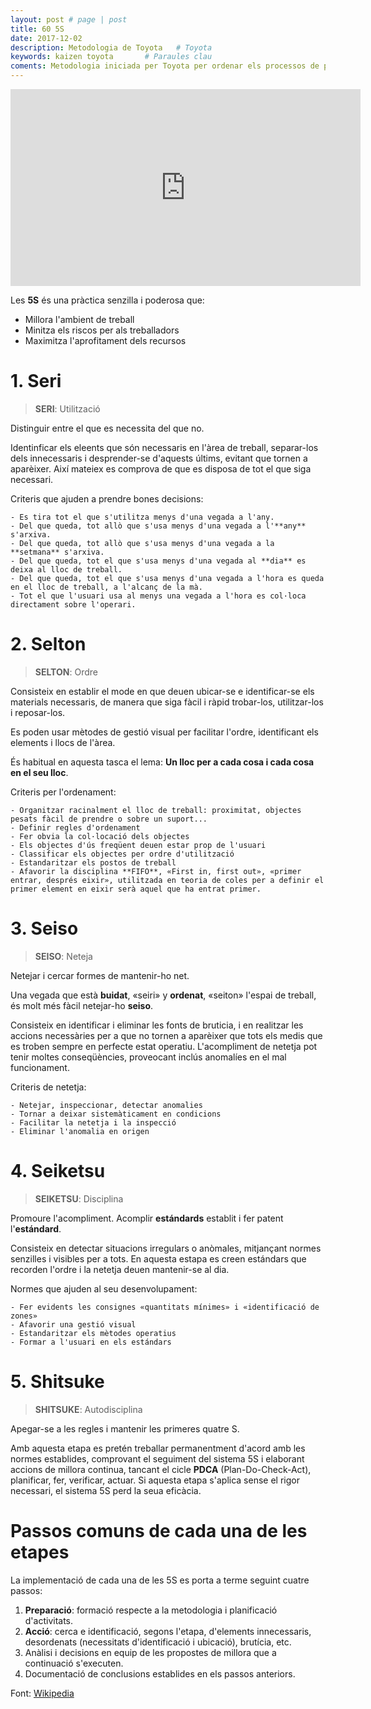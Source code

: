 ```yaml
---
layout: post # page | post
title: 60 5S
date: 2017-12-02 
description: Metodologia de Toyota   # Toyota
keywords: kaizen toyota       # Paraules clau
coments: Metodologia iniciada per Toyota per ordenar els processos de producció    # Comentaris activats
---
```


<iframe width="560" height="315" src="https://www.youtube.com/embed/N2max44IqKA" frameborder="0" allowfullscreen></iframe>

Les **5S** és una pràctica senzilla i poderosa que:

   - Millora l'ambient de treball
   - Minitza els riscos per als treballadors
   - Maximitza l'aprofitament dels recursos

# 1. Seri

> **SERI**: Utilització

Distinguir entre el que es necessita del que no.

Identinficar els eleents que són necessaris en l'àrea de treball, separar-los dels innecessaris i desprender-se d'aquests últims, evitant que tornen a aparèixer. Així mateiex es comprova de que es disposa de tot el que siga necessari.

Criteris que ajuden a prendre bones decisions:

    - Es tira tot el que s'utilitza menys d'una vegada a l'any.
    - Del que queda, tot allò que s'usa menys d'una vegada a l'**any** s'arxiva.
    - Del que queda, tot allò que s'usa menys d'una vegada a la **setmana** s'arxiva.
    - Del que queda, tot el que s'usa menys d'una vegada al **dia** es deixa al lloc de treball.
    - Del que queda, tot el que s'usa menys d'una vegada a l'hora es queda en el lloc de treball, a l'alcanç de la mà.
    - Tot el que l'usuari usa al menys una vegada a l'hora es col·loca directament sobre l'operari.

# 2. Selton

> **SELTON**: Ordre


Consisteix en establir el mode en que deuen ubicar-se e identificar-se els materials necessaris, de manera que siga fàcil i ràpid trobar-los, utilitzar-los i reposar-los.

Es poden usar mètodes de gestió visual per facilitar l'ordre, identificant els elements i llocs de l'àrea.

És habitual en aquesta tasca el lema: **Un lloc per a cada cosa i cada cosa en el seu lloc**.

Criteris per l'ordenament:

    - Organitzar racinalment el lloc de treball: proximitat, objectes pesats fàcil de prendre o sobre un suport...
    - Definir regles d'ordenament
    - Fer obvia la col·locació dels objectes
    - Els objectes d'ús freqüent deuen estar prop de l'usuari
    - Classificar els objectes per ordre d'utilització
    - Estandaritzar els postos de treball
    - Afavorir la disciplina **FIFO**, «First in, first out», «primer entrar, després eixir», utilitzada en teoria de coles per a definir el primer element en eixir serà aquel que ha entrat primer.

# 3. Seiso

> **SEISO**: Neteja

Netejar i cercar formes de mantenir-ho net.

Una vegada que està **buidat**, «seiri» y **ordenat**, «seiton» l'espai de treball, és molt més fàcil netejar-ho **seiso**.

Consisteix en identificar i eliminar les fonts de bruticia, i en realitzar les accions necessàries per a que no tornen a aparèixer que tots els medis que es troben sempre en perfecte estat operatiu. L'acompliment de netetja pot tenir moltes conseqüències, proveocant inclús anomalíes en el mal funcionament.

Criteris de netetja:

    - Netejar, inspeccionar, detectar anomalies
    - Tornar a deixar sistemàticament en condicions
    - Facilitar la netetja i la inspecció
    - Eliminar l'anomalia en origen

# 4. Seiketsu

> **SEIKETSU**: Disciplina

Promoure l'acompliment. Acomplir **estándards** establit i fer patent l'**estándard**.

Consisteix en detectar situacions irregulars o anòmales, mitjançant normes senzilles i visibles per a tots. En aquesta estapa es creen estándars que recorden l'ordre i la netetja deuen mantenir-se al dia.

Normes que ajuden al seu desenvolupament:

    - Fer evidents les consignes «quantitats mínimes» i «identificació de zones»
    - Afavorir una gestió visual
    - Estandaritzar els mètodes operatius
    - Formar a l'usuari en els estándars
    
# 5. Shitsuke

> **SHITSUKE**: Autodisciplina

Apegar-se a les regles i mantenir les primeres quatre S.

Amb aquesta etapa es pretén treballar permanentment d'acord amb les normes establides, comprovant el seguiment del sistema 5S i elaborant accions de millora continua, tancant el cicle **PDCA** (Plan-Do-Check-Act), planificar, fer, verificar, actuar. Si aquesta etapa s'aplica sense el rigor necessari, el sistema 5S perd la seua eficàcia.

# Passos comuns de cada una de les etapes

La implementació de cada una de les 5S es porta a terme seguint cuatre passos:

1. **Preparació**: formació respecte a la metodologia i planificació d'activitats.
2. **Acció**: cerca e identificació, segons l'etapa, d'elements innecessaris, desordenats (necessitats d'identificació i ubicació), brutícia, etc.
3. Anàlisi i decisions en equip de les propostes de millora que a continuació s'executen.
4. Documentació de conclusions establides en els passos anteriors.


Font: [Wikipedia](https://es.wikipedia.org/wiki/5S)

